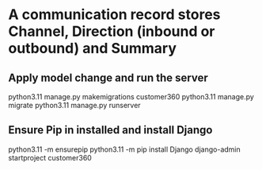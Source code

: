 # A communication record stores Channel, Direction (inbound or outbound) and Summary

## Apply model change and run the server
python3.11 manage.py makemigrations customer360
python3.11 manage.py migrate
python3.11 manage.py runserver


## Ensure Pip in installed and install Django
python3.11 -m ensurepip
python3.11 -m pip install Django
django-admin startproject customer360
